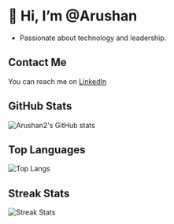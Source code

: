 # 👋 Hi, I’m @Arushan

- Passionate about technology and leadership.

## Contact Me
You can reach me on [LinkedIn](https://www.linkedin.com/in/your-linkedin-profile)

## GitHub Stats
![Arushan2's GitHub stats](https://github-readme-stats.vercel.app/api?username=Arushan2&count_private=true&show_icons=true&theme=radical)

## Top Languages
![Top Langs](https://github-readme-stats.vercel.app/api/top-langs/?username=Arushan2&count_private=true&theme=radical)

## Streak Stats
![Streak Stats](https://github-readme-streak-stats.herokuapp.com/?user=Arushan2&theme=radical)



<!---
Arushan2/Arushan2 is a ✨ special ✨ repository because its `README.md` (this file) appears on your GitHub profile.
You can click the Preview link to take a look at your changes.
--->
